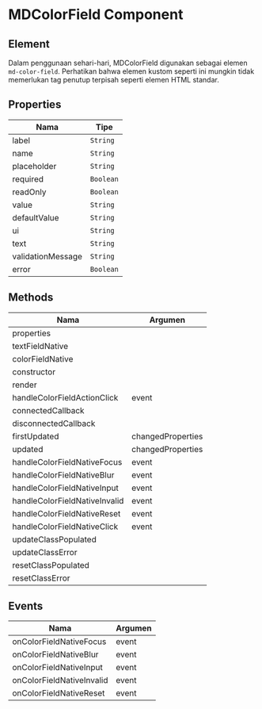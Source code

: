 # MDColorField Component

## Element

Dalam penggunaan sehari-hari, MDColorField digunakan sebagai elemen `md-color-field`. Perhatikan bahwa elemen kustom seperti ini mungkin tidak memerlukan tag penutup terpisah seperti elemen HTML standar.

## Properties

| Nama | Tipe |
| --- | --- |
| label | `String` |
| name | `String` |
| placeholder | `String` |
| required | `Boolean` |
| readOnly | `Boolean` |
| value | `String` |
| defaultValue | `String` |
| ui | `String` |
| text | `String` |
| validationMessage | `String` |
| error | `Boolean` |

## Methods

| Nama | Argumen |
| --- | --- |
| properties |  |
| textFieldNative |  |
| colorFieldNative |  |
| constructor |  |
| render |  |
| handleColorFieldActionClick | event |
| connectedCallback |  |
| disconnectedCallback |  |
| firstUpdated | changedProperties |
| updated | changedProperties |
| handleColorFieldNativeFocus | event |
| handleColorFieldNativeBlur | event |
| handleColorFieldNativeInput | event |
| handleColorFieldNativeInvalid | event |
| handleColorFieldNativeReset | event |
| handleColorFieldNativeClick | event |
| updateClassPopulated |  |
| updateClassError |  |
| resetClassPopulated |  |
| resetClassError |  |

## Events

| Nama | Argumen |
| --- | --- |
| onColorFieldNativeFocus | event |
| onColorFieldNativeBlur | event |
| onColorFieldNativeInput | event |
| onColorFieldNativeInvalid | event |
| onColorFieldNativeReset | event |

